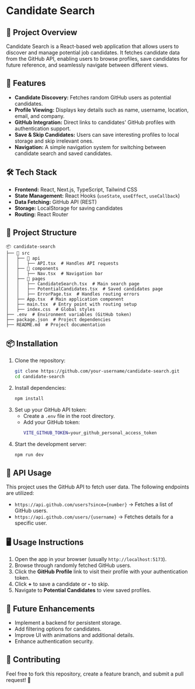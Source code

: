 # Candidate Search

## 📌 Project Overview
Candidate Search is a React-based web application that allows users to discover and manage potential job candidates. It fetches candidate data from the GitHub API, enabling users to browse profiles, save candidates for future reference, and seamlessly navigate between different views.

## 🚀 Features
- **Candidate Discovery:** Fetches random GitHub users as potential candidates.
- **Profile Viewing:** Displays key details such as name, username, location, email, and company.
- **GitHub Integration:** Direct links to candidates' GitHub profiles with authentication support.
- **Save & Skip Candidates:** Users can save interesting profiles to local storage and skip irrelevant ones.
- **Navigation:** A simple navigation system for switching between candidate search and saved candidates.

## 🛠️ Tech Stack
- **Frontend:** React, Next.js, TypeScript, Tailwind CSS
- **State Management:** React Hooks (`useState`, `useEffect`, `useCallback`)
- **Data Fetching:** GitHub API (REST)
- **Storage:** LocalStorage for saving candidates
- **Routing:** React Router

## 📂 Project Structure
```
📦 candidate-search
├── 📂 src
│   ├── 📂 api
│   │   ├── API.tsx  # Handles API requests
│   ├── 📂 components
│   │   ├── Nav.tsx  # Navigation bar
│   ├── 📂 pages
│   │   ├── CandidateSearch.tsx  # Main search page
│   │   ├── PotentialCandidates.tsx  # Saved candidates page
│   │   ├── ErrorPage.tsx  # Handles routing errors
│   ├── App.tsx  # Main application component
│   ├── main.tsx  # Entry point with routing setup
│   ├── index.css  # Global styles
├── .env  # Environment variables (GitHub token)
├── package.json  # Project dependencies
├── README.md  # Project documentation
```

## 📦 Installation
1. Clone the repository:
   ```sh
   git clone https://github.com/your-username/candidate-search.git
   cd candidate-search
   ```
2. Install dependencies:
   ```sh
   npm install
   ```
3. Set up your GitHub API token:
   - Create a `.env` file in the root directory.
   - Add your GitHub token:
     ```sh
     VITE_GITHUB_TOKEN=your_github_personal_access_token
     ```
4. Start the development server:
   ```sh
   npm run dev
   ```

## 🔗 API Usage
This project uses the GitHub API to fetch user data. The following endpoints are utilized:
- `https://api.github.com/users?since={number}` → Fetches a list of GitHub users.
- `https://api.github.com/users/{username}` → Fetches details for a specific user.

## 🖥️ Usage Instructions
1. Open the app in your browser (usually `http://localhost:5173`).
2. Browse through randomly fetched GitHub users.
3. Click the **GitHub Profile** link to visit their profile with your authentication token.
4. Click **+** to save a candidate or **-** to skip.
5. Navigate to **Potential Candidates** to view saved profiles.

## 🎯 Future Enhancements
- Implement a backend for persistent storage.
- Add filtering options for candidates.
- Improve UI with animations and additional details.
- Enhance authentication security.

## 🤝 Contributing
Feel free to fork this repository, create a feature branch, and submit a pull request! 🚀


